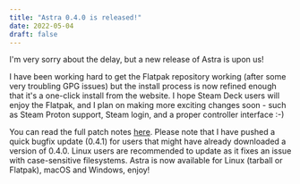 ```yaml
---
title: "Astra 0.4.0 is released!"
date: 2022-05-04
draft: false
---
```


I'm very sorry about the delay, but a new release of Astra is upon us!

<!--more-->

I have been working hard to get the Flatpak repository working (after some very troubling GPG issues) but the install process is now refined enough that it's a one-click install from the website. I hope Steam Deck users will enjoy the Flatpak, and I plan on making more exciting changes soon - such as Steam Proton support, Steam login, and a proper controller interface :-)

You can read the full patch notes [here](https://xiv.zone/astra/changelog/0.4.0). Please note that I have pushed a quick bugfix update (0.4.1) for users that might have already downloaded a version of 0.4.0. Linux users are recommended to update as it fixes an issue with case-sensitive filesystems. Astra is now available for Linux (tarball or Flatpak), macOS and Windows, enjoy!
